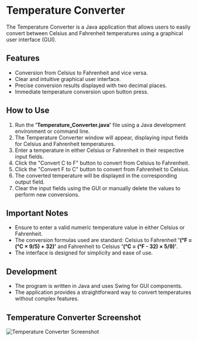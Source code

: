# Temperature Converter
The Temperature Converter is a Java application that allows users to easily convert between Celsius and Fahrenheit temperatures using a graphical user interface (GUI).

## Features
* Conversion from Celsius to Fahrenheit and vice versa.
* Clear and intuitive graphical user interface.
* Precise conversion results displayed with two decimal places.
* Immediate temperature conversion upon button press.

## How to Use
1. Run the **'Temperature_Converter.java'** file using a Java development environment or command line.
1. The Temperature Converter window will appear, displaying input fields for Celsius and Fahrenheit temperatures.
1. Enter a temperature in either Celsius or Fahrenheit in their respective input fields.
1. Click the "Convert C to F" button to convert from Celsius to Fahrenheit.
1. Click the "Convert F to C" button to convert from Fahrenheit to Celsius.
1. The converted temperature will be displayed in the corresponding output field.
1. Clear the input fields using the GUI or manually delete the values to perform new conversions.

## Important Notes
* Ensure to enter a valid numeric temperature value in either Celsius or Fahrenheit.
* The conversion formulas used are standard: Celsius to Fahrenheit **'(°F = (°C × 9/5) + 32)'** and Fahrenheit to Celsius **'(°C = (°F - 32) × 5/9)'**.
* The interface is designed for simplicity and ease of use.

## Development
* The program is written in Java and uses Swing for GUI components.
* The application provides a straightforward way to convert temperatures without complex features.

## Temperature Converter Screenshot
![Temperature Converter Screenshot](https://github.com/Umar-Ashraf09/INTERNSAVY-Internship-Task-1-Temperature-Converter/assets/92431008/d18fd02b-e196-443c-813a-f925ff9c2ecc)
